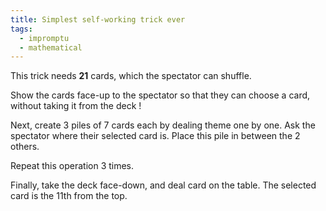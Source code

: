 ```yaml
---
title: Simplest self-working trick ever
tags:
  - impromptu
  - mathematical
---
```


This trick needs **21** cards, which the spectator can shuffle.

Show the cards face-up to the spectator so that they can choose a card, without
taking it from the deck !

Next, create 3 piles of 7 cards each by dealing theme one by one. Ask the
spectator where their selected card is. Place this pile in between the 2 others.

Repeat this operation 3 times.

Finally, take the deck face-down, and deal card on the table. The selected card
is the 11th from the top.
